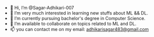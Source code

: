 - 👋 Hi, I’m @Sagar-Adhikari-007
- 👀 I’m very much interested in learning new stuffs about ML && DL.
- 🌱 I’m currently pursuing bachelor's degree in Computer Science.
- 💞️ I’m available to collaborate on topics related to ML and DL.
- 📫 you can contact me on my email: adhikarisagar483@gmail.com

<!---
Sagar-Adhikari-007/Sagar-Adhikari-007 is a ✨ special ✨ repository because its `README.md` (this file) appears on your GitHub profile.
You can click the Preview link to take a look at your changes.
--->
